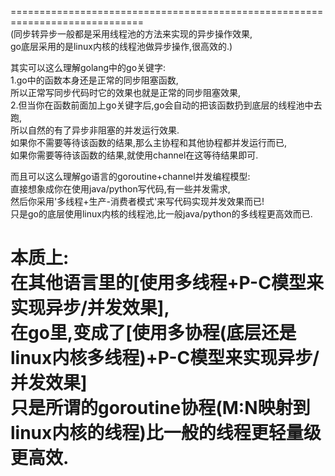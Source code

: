 =============================================================================     
(同步转异步一般都是采用线程池的方法来实现的异步操作效果,     
go底层采用的是linux内核的线程池做异步操作,很高效的.)     

其实可以这么理解golang中的go关键字:     
  1.go中的函数本身还是正常的同步阻塞函数,     
    所以正常写同步代码时它的效果也就是正常的同步阻塞效果,     
  2.但当你在函数前面加上go关键字后,go会自动的把该函数扔到底层的线程池中去跑,     
    所以自然的有了异步非阻塞的并发运行效果.     
    如果你不需要等待该函数的结果,那么主协程和其他协程都并发运行而已,     
    如果你需要等待该函数的结果,就使用channel在这等待结果即可.     

而且可以这么理解go语言的goroutine+channel并发编程模型:     
  直接想象成你在使用java/python写代码,有一些并发需求,     
  然后你采用'多线程+生产-消费者模式'来写代码实现并发效果而已!     
  只是go的底层使用linux内核的线程池,比一般java/python的多线程更高效而已.     

本质上:     
在其他语言里的[使用多线程+P-C模型来实现异步/并发效果],     
在go里,变成了[使用多协程(底层还是linux内核多线程)+P-C模型来实现异步/并发效果]     
只是所谓的goroutine协程(M:N映射到linux内核的线程)比一般的线程更轻量级更高效.     
=============================================================================

